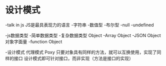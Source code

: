 # 设计模式

-talk in js
  JS是最具表现力的语言
  -字符串
  -数值型
  -布尔型
  -null
  -undefined

-js数据类型
  -简单数据类型
  -复杂数据类型
    Object
      -Array Object
      -JSON Object 对象字面量
      -function Object

-设计模式
  代理模式 Poxy
  只要对象具有同样的方法，就可以互换使用，实现了同样的接口
  设计模式即可针对接口，而非实现（方法是接口的实现）      